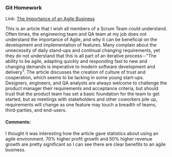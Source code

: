 ### Git Homework

Link: [The Importance of an Agile Business](https://medium.com/@CATechnologies/the-importance-of-an-agile-business-54146ba8b6c0)

This is an article that I wish all members of a Scrum Team could understand. Often times, the engineering team and QA team at my job does not understand the importance of Agile, and why it can be beneficial on the development and implementation of features. Many complain about the unnecessity of daily stand-ups and continual changing requirements, yet they do not understand that this is all part of an iterative process--"The ability to be agile, adapting quickly and responding fast to new and changing demands is imperative to modern software development and delivery". The article discusses the creation of culture of trust and cooperation, which seems to be lacking in some young start-ups. Designers, engineers, and QA analysts are always welcome to challenge the product manager their requirements and acceptance criteria, but should trust that the product team has set a basic foundation for the team to get started, but as meetings with stakeholders and other coworkers pile up, requirements will change as one feature may touch a breadth of teams, third-parties, and end-users. 

#### Comments:
I thought it was interesting how the article gave statistics about using an agile environment. 70% higher profit growth and 50% higher revenue growth are pretty significant so I can see there are clear benefits to an agile business.
